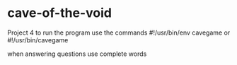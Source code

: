# cave-of-the-void
Project 4
to run the program use the commands 
#!/usr/bin/env cavegame 
or #!/usr/bin/cavegame 
  
  
  when answering questions use complete words 
